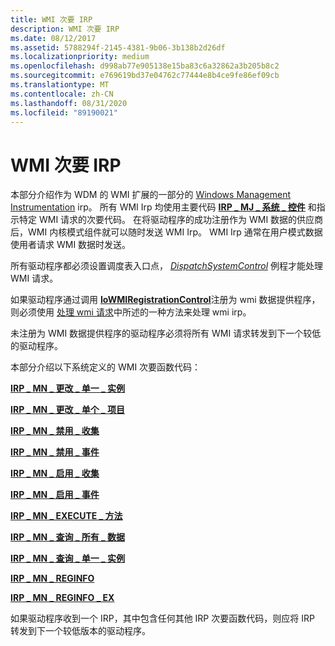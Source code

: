```yaml
---
title: WMI 次要 IRP
description: WMI 次要 IRP
ms.date: 08/12/2017
ms.assetid: 5788294f-2145-4381-9b06-3b138b2d26df
ms.localizationpriority: medium
ms.openlocfilehash: d998ab77e905138e15ba83c6a32862a3b205b8c2
ms.sourcegitcommit: e769619bd37e04762c77444e8b4ce9fe86ef09cb
ms.translationtype: MT
ms.contentlocale: zh-CN
ms.lasthandoff: 08/31/2020
ms.locfileid: "89190021"
---
```

# <a name="wmi-minor-irps"></a>WMI 次要 IRP





本部分介绍作为 WDM 的 WMI 扩展的一部分的 [Windows Management Instrumentation](./implementing-wmi.md) irp。 所有 WMI Irp 均使用主要代码 [**IRP \_ MJ \_ 系统 \_ 控件**](irp-mj-system-control.md) 和指示特定 WMI 请求的次要代码。 在将驱动程序的成功注册作为 WMI 数据的供应商后，WMI 内核模式组件就可以随时发送 WMI Irp。 WMI Irp 通常在用户模式数据使用者请求 WMI 数据时发送。

所有驱动程序都必须设置调度表入口点， [*DispatchSystemControl*](/windows-hardware/drivers/ddi/wdm/nc-wdm-driver_dispatch) 例程才能处理 WMI 请求。

如果驱动程序通过调用 [**IoWMIRegistrationControl**](/windows-hardware/drivers/ddi/wdm/nf-wdm-iowmiregistrationcontrol)注册为 wmi 数据提供程序，则必须使用 [处理 wmi 请求](./handling-wmi-requests.md)中所述的一种方法来处理 wmi irp。

未注册为 WMI 数据提供程序的驱动程序必须将所有 WMI 请求转发到下一个较低的驱动程序。

本部分介绍以下系统定义的 WMI 次要函数代码：

[**IRP \_ MN \_ 更改 \_ 单一 \_ 实例**](irp-mn-change-single-instance.md)

[**IRP \_ MN \_ 更改 \_ 单个 \_ 项目**](irp-mn-change-single-item.md)

[**IRP \_ MN \_ 禁用 \_ 收集**](irp-mn-disable-collection.md)

[**IRP \_ MN \_ 禁用 \_ 事件**](irp-mn-disable-events.md)

[**IRP \_ MN \_ 启用 \_ 收集**](irp-mn-enable-collection.md)

[**IRP \_ MN \_ 启用 \_ 事件**](irp-mn-enable-events.md)

[**IRP \_ MN \_ EXECUTE \_ 方法**](irp-mn-execute-method.md)

[**IRP \_ MN \_ 查询 \_ 所有 \_ 数据**](irp-mn-query-all-data.md)

[**IRP \_ MN \_ 查询 \_ 单一 \_ 实例**](irp-mn-query-single-instance.md)

[**IRP \_ MN \_ REGINFO**](irp-mn-reginfo.md)

[**IRP \_ MN \_ REGINFO \_ EX**](irp-mn-reginfo-ex.md)

如果驱动程序收到一个 IRP，其中包含任何其他 IRP 次要函数代码，则应将 IRP 转发到下一个较低版本的驱动程序。

 

